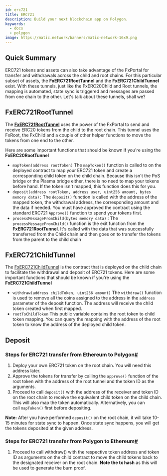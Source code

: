 ```yaml
---
id: erc721
title: ERC721
description: Build your next blockchain app on Polygon.
keywords:
  - docs
  - polygon
image: https://matic.network/banners/matic-network-16x9.png
---
```


## Quick Summary

ERC721 tokens and assets can also take advantage of the FxPortal for transfer and withdrawals across the child and root chains. For this particular subset of assets, the **FxERC721RootTunnel** and the **FxERC721ChildTunnel** exist. With these tunnels, just like the FxERC20Child and Root tunnels, the mapping is automated, state sync is triggered and messages are passed from one chain to the other. Let's talk about these tunnels, shall we?

## FxERC721RootTunnel

The **[FxERC721RootTunnel](https://github.com/fx-portal/contracts/blob/main/contracts/examples/erc721-transfer/FxERC721RootTunnel.sol)** uses the power of the FxPortal to send and receive ERC20 tokens from the child to the root chain. This tunnel uses the FxRoot, the FxChild and a couple of other helper functions to move the tokens from one end to the other. 

Here are some important functions that should be known if you're using the **FxERC20RootTunnel**

- `mapToken(address rootToken)` The `mapToken()` function is called to on the deployed contract to map your ERC721 token and create a corresponding child token on the child chain. Because this isn't the PoS bridge or the Plasma bridge either, there is no need to map your tokens before hand. If the token isn't mapped, this function does this for you.
- `deposit(address rootToken, address user, uint256 amount, bytes memory data):` The `deposit()` function is called with the address of the mapped token, the withdrawal address, the corresponding amount and the data if needed. You must have approved the contract using the standard ERC721 `Approve()` function to spend your tokens first.
- `processMessageFromChild(bytes memory data)` : The `processMessageFromChild()` function is the exit function from the **FxERC721RootTunnel**. It's called with the data that was successfully transferred from the Child chain and then goes on to transfer the tokens from the parent to the child chain

## FxERC721ChildTunnel

The [FxERC721ChildTunnel](https://github.com/fx-portal/contracts/blob/main/contracts/examples/erc721-transfer/FxERC721ChildTunnel.sol) is the contract that is deployed on the child chain to facilitate the withdrawal and deposit of ERC721 tokens. Here are some important functions that should be known if you're using the **FxERC721ChildTunnel**

- `withdraw(address childToken, uint256 amount)` The `withdraw()` function is used to remove all the coins assigned to the address in the `address` parameter of the deposit function. The address will receive the child token created when first mapped.
- `rootToChildToken` This public variable contains the root token to child token mapping. You can query the mapping with the address of the root token to know the address of the deployed child token.

## Deposit

### Steps for ERC721 transfer from Ethereum to Polygon[#](https://docs.matic.network/docs/develop/l1-l2-communication/fx-portal#steps-for-erc721-transfer-from-ethereum-to-polygon)

1. Deploy your own ERC721 token on the root chain. You will need this address later.
2. Approve the tokens for transfer by calling the `approve()` function of the root token with the address of the root tunnel and the token ID as the arguments.
3. Proceed to call `deposit()` with the address of the receiver and token ID on the root chain to receive the equivalent child token on the child chain. This will also map the token automatically. Alternatively, you can call `mapToken()` first before depositing.

**Note:** After you have performed `deposit()` on the root chain, it will take 10-15 minutes for state sync to happen. Once state sync happens, you will get the tokens deposited at the given address.

### Steps for ERC721 transfer from Polygon to Ethereum[#](https://docs.matic.network/docs/develop/l1-l2-communication/fx-portal#steps-for-erc721-transfer-from-polygon-to-ethereum)

1. Proceed to call withdraw() with the respective token address and token ID as arguments on the child contract to move the child tokens back to the designated receiver on the root chain. **Note the tx hash** as this will be used to generate the burn proof.